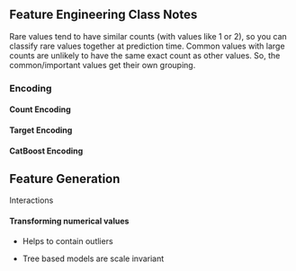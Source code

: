 ## Feature Engineering Class Notes


Rare values tend to have similar counts (with values like 1 or 2), so you can classify rare values together at prediction time. Common values with large counts are unlikely to have the same exact count as other values. So, the common/important values get their own grouping.



### Encoding

#### Count Encoding

#### Target Encoding

#### CatBoost Encoding

## Feature Generation

Interactions

#### Transforming numerical values

- Helps to contain outliers

- Tree based models are scale invariant

